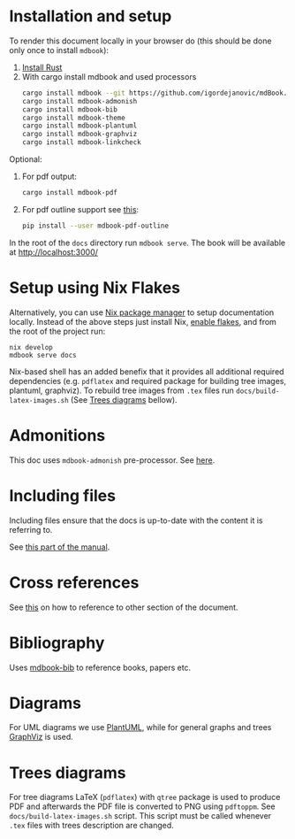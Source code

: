 # Installation and setup

To render this document locally in your browser do (this should be done only
once to install `mdbook`):

1. [Install Rust](https://doc.rust-lang.org/cargo/getting-started/installation.html)
2. With cargo install mdbook and used processors
   ```sh
   cargo install mdbook --git https://github.com/igordejanovic/mdBook.git --branch merged-prs
   cargo install mdbook-admonish
   cargo install mdbook-bib
   cargo install mdbook-theme
   cargo install mdbook-plantuml
   cargo install mdbook-graphviz
   cargo install mdbook-linkcheck
   ```

Optional:

1. For pdf output:
   ```sh
   cargo install mdbook-pdf
   ```
   
2. For pdf outline support see [this](https://github.com/HollowMan6/mdbook-pdf/issues/1#issuecomment-1366157949):
   ```sh
   pip install --user mdbook-pdf-outline
   ```

In the root of the `docs` directory run `mdbook serve`. The book will be available
at [http://localhost:3000/]()

# Setup using Nix Flakes

Alternatively, you can use [Nix package manager](https://nixos.org/) to setup
documentation locally. Instead of the above steps just install Nix, [enable
flakes](https://nixos.wiki/wiki/flakes), and from the root of the project run:

```
nix develop
mdbook serve docs
```

Nix-based shell has an added benefix that it provides all additional required
dependencies (e.g. `pdflatex` and required package for building tree images,
plantuml, graphviz). To rebuild tree images from `.tex` files run
`docs/build-latex-images.sh` (See [Trees diagrams](#trees-diagrams) bellow).
  
# Admonitions

This doc uses `mdbook-admonish` pre-processor. See [here](https://tommilligan.github.io/mdbook-admonish/).

# Including files

Including files ensure that the docs is up-to-date with the content it is
referring to.

See [this part of the manual](https://rust-lang.github.io/mdBook/format/mdbook.html#including-files).

# Cross references

See [this](https://users.rust-lang.org/t/mdbook-how-to-use-cross-references/83713) on how to reference to other section of the document.

# Bibliography

Uses [mdbook-bib](https://github.com/francisco-perez-sorrosal/mdbook-bib) to reference books, papers etc.

# Diagrams

For UML diagrams we use [PlantUML](https://plantuml.com/), while for general graphs and trees
[GraphViz](https://graphviz.org/) is used.

# Trees diagrams

For tree diagrams LaTeX (`pdflatex`) with `qtree` package is used to produce PDF
and afterwards the PDF file is converted to PNG using `pdftoppm`. See
`docs/build-latex-images.sh` script. This script must be called whenever `.tex`
files with trees description are changed.
